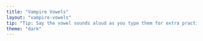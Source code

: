 ```yaml
---
title: "Vampire Vowels"
layout: "vampire-vowels"
tip: "Tip: Say the vowel sounds aloud as you type them for extra practice."
theme: "dark"
---
```

